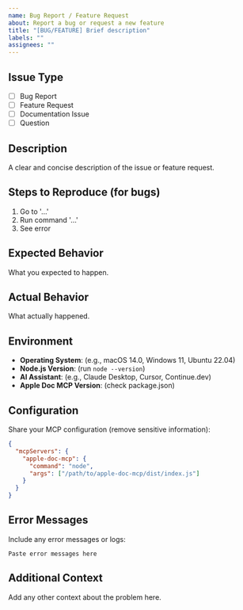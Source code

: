 ```yaml
---
name: Bug Report / Feature Request
about: Report a bug or request a new feature
title: "[BUG/FEATURE] Brief description"
labels: ""
assignees: ""
---
```


## Issue Type

- [ ] Bug Report
- [ ] Feature Request
- [ ] Documentation Issue
- [ ] Question

## Description

A clear and concise description of the issue or feature request.

## Steps to Reproduce (for bugs)

1. Go to '...'
2. Run command '...'
3. See error

## Expected Behavior

What you expected to happen.

## Actual Behavior

What actually happened.

## Environment

- **Operating System**: (e.g., macOS 14.0, Windows 11, Ubuntu 22.04)
- **Node.js Version**: (run `node --version`)
- **AI Assistant**: (e.g., Claude Desktop, Cursor, Continue.dev)
- **Apple Doc MCP Version**: (check package.json)

## Configuration

Share your MCP configuration (remove sensitive information):

```json
{
  "mcpServers": {
    "apple-doc-mcp": {
      "command": "node",
      "args": ["/path/to/apple-doc-mcp/dist/index.js"]
    }
  }
}
```

## Error Messages

Include any error messages or logs:

```
Paste error messages here
```

## Additional Context

Add any other context about the problem here.
